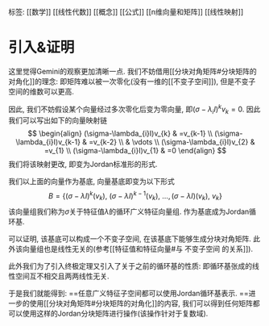 标签: [[数学]] [[线性代数]] [[概念]] [[公式]] [[n维向量和矩阵]] [[线性映射]]

# 引入&证明

这里觉得Gemini的观察更加清晰一点. 我们不妨借用[[分块对角矩阵#分块矩阵的对角化]]的理念: 即矩阵难以被一次零化(没有一维的[[不变子空间]]), 但是不变子空间的维数可以更高. 

因此, 我们不妨假设某个向量经过多次零化后变为零向量, 即$(\sigma-\lambda_{i}I)^{k}v_{k}=0$. 因此我们可以写出如下的向量映射链
$$
\begin{align}
(\sigma-\lambda_{i}I)v_{k} & =v_{k-1} \\
(\sigma-\lambda_{i}I)v_{k-1} & =v_{k-2} \\
 & \vdots \\
(\sigma-\lambda_{i}I)v_{2} & =v_{1} \\
(\sigma-\lambda_{i}I)v_{1} & =0
\end{align}
$$
我们将该映射更改, 即变为Jordan标准形的形式. 

我们以上面的向量作为基底, 向量基底即变为以下形式
$$
B=\{ (\sigma-\lambda I)^{k}(v_{k}),\ (\sigma-\lambda I)^{k-1}(v_{k}),\ \dots,(\sigma-\lambda I)(v_{k}),\ v_{k} \}
$$
该向量组我们称为$\sigma$关于特征值$\lambda$的循环广义特征向量组. 作为基底成为Jordan循环基. 

可以证明, 该基底可以构成一个不变子空间, 在该基底下能够生成分块对角矩阵. 此外该向量组也是线性无关的(参考[[特征值和特征向量#与 不变子空间 的关系]]). 

此外我们为了引入终极定理又引入了关于之前的循环基的性质: 即循环基张成的线性空间互不相交且两两线性无关. 

于是我们就能得到: ==任意广义特征子空间都可以使用Jordan循环基表示. ==进一步的使用[[分块对角矩阵#分块矩阵的对角化]]的内容, 我们可以得到任何矩阵都可以使用这样的Jordan分块矩阵进行操作(该操作针对于复数域). 